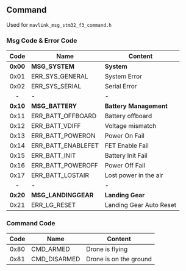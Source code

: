 ## Command

Used for `mavlink_msg_stm32_f3_command.h`

### Msg Code & Error Code

|Code    |Name               |Content                   |
|:-:     |-                  |-                         |
|**0x00**|**MSG_SYSTEM**     |**System**                |
|0x01    |ERR_SYS_GENERAL    |System Error              |
|0x02    |ERR_SYS_SERIAL     |Serial Error              |
|-       |-                  |-                         |
|**0x10**|**MSG_BATTERY**    |**Battery Management**    |
|0x11    |ERR_BATT_OFFBOARD  |Battery offboard          |
|0x12    |ERR_BATT_VDIFF     |Voltage mismatch          |
|0x13    |ERR_BATT_POWERON   |Power On Fail             |
|0x14    |ERR_BATT_ENABLEFET |FET Enable Fail           |
|0x15    |ERR_BATT_INIT      |Battery Init Fail         |
|0x16    |ERR_BATT_POWEROFF  |Power Off Fail            |
|0x17    |ERR_BATT_LOSTAIR   |Lost power in the air     |
|-       |-                  |-                         |
|**0x20**|**MSG_LANDINGGEAR**|**Landing Gear**          |
|0x21    |ERR_LG_RESET       |Landing Gear Auto Reset   |

### Command Code

|Code    |Name               |Content                   |
|:-:     |-                  |-                         |
|0x80    |CMD_ARMED          |Drone is flying           |
|0x81    |CMD_DISARMED       |Drone is on the ground    |